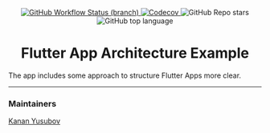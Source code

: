 <p align="center">
<a href="https://github.com/Azerbaijan-Flutter-Users-Community/Flutter-App-Architecture/actions">
<img alt="GitHub Workflow Status (branch)" src="https://img.shields.io/github/workflow/status/yusubx/Flutter-App-Architecture/CI/master">
</a>

<a href="https://app.codecov.io/gh/Azerbaijan-Flutter-Users-Community/Flutter-App-Architecture">
<img alt="Codecov" src="https://img.shields.io/codecov/c/github/Azerbaijan-Flutter-Users-Community/Flutter-App-Architecture">
</a>

<img alt="GitHub Repo stars" src="https://img.shields.io/github/stars/Azerbaijan-Flutter-Users-Community/Flutter-App-Architecture?style=flat">

<img alt="GitHub top language" src="https://img.shields.io/github/languages/top/Azerbaijan-Flutter-Users-Community/Flutter-App-Architecture">

<center>
<h1 align="center">Flutter App Architecture Example</h1>
</center>
</p>

The app includes some approach to structure Flutter Apps more clear.


----
### Maintainers

[Kanan Yusubov](https://www.github.com/yusubx)

